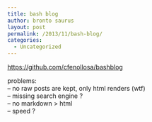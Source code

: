 ```yaml
---
title: bash blog
author: bronto saurus
layout: post
permalink: /2013/11/bash-blog/
categories:
  - Uncategorized
---
```

<https://github.com/cfenollosa/bashblog> 

problems:  
&#8211; no raw posts are kept, only html renders (wtf)  
&#8211; missing search engine ?  
&#8211; no markdown > html  
&#8211; speed ?